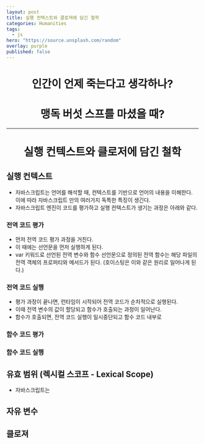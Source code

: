 ```yaml
---
layout: post
title: 실행 컨텍스트와 클로져에 담긴 철학
categories: Humanities
tags:
  - js
hero: "https://source.unsplash.com/random"
overlay: purple
published: false
---
```


# <center>인간이 언제 죽는다고 생각하나?</center>

# <center>맹독 버섯 스프를 마셨을 때?</center>

---

# <center>실행 컨텍스트와 클로저에 담긴 철학</center>

## 실행 컨텍스트

- 자바스크립트는 언어를 해석할 때, 컨텍스트를 기반으로 언어의 내용을 이해한다. 이에 따라 자바스크립트 만의 여러가지 독특한 특징이 생긴다.
- 자바스크립트 엔진이 코드를 평가하고 실행 컨텍스트가 생기는 과정은 아래와 같다.

### 전역 코드 평가

- 먼저 전역 코드 평가 과정을 거친다.
- 이 때에는 선언문을 먼저 실행하게 된다.
- var 키워드로 선언된 전역 변수와 함수 선언문으로 정의된 전역 함수는 해당 파일의 전역 객체의 프로퍼티와 메서드가 된다. (호이스팅은 이와 같은 원리로 일어나게 된다.)

### 전역 코드 실행

- 평가 과정이 끝나면, 런타임이 시작되어 전역 코드가 순차적으로 실행된다.
- 이때 전역 변수의 값이 할당되고 함수가 호출되는 과정이 일어난다.
- 함수가 호출되면, 전역 코드 실행이 일시중단되고 함수 코드 내부로

### 함수 코드 평가

### 함수 코드 실행

## 유효 범위 (렉시컬 스코프 - Lexical Scope)

- 자바스크립트는

## 자유 변수

## 클로져
